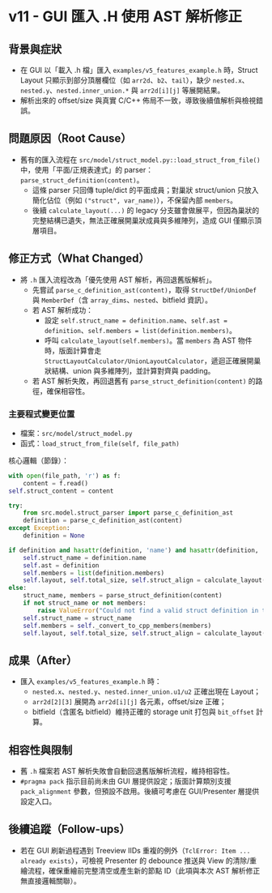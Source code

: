 # v11 - GUI 匯入 .H 使用 AST 解析修正

## 背景與症狀

- 在 GUI 以「載入 .h 檔」匯入 `examples/v5_features_example.h` 時，Struct Layout 只顯示到部分頂層欄位（如 `arr2d`、`b2`、`tail`），缺少 `nested.x`、`nested.y`、`nested.inner_union.*` 與 `arr2d[i][j]` 等展開結果。
- 解析出來的 offset/size 與真實 C/C++ 佈局不一致，導致後續值解析與檢視錯誤。

## 問題原因（Root Cause）

- 舊有的匯入流程在 `src/model/struct_model.py::load_struct_from_file()` 中，使用「平面/正規表達式」的 parser：`parse_struct_definition(content)`。
  - 這條 parser 只回傳 tuple/dict 的平面成員；對巢狀 struct/union 只放入簡化佔位（例如 `("struct", var_name)`），不保留內部 `members`。
  - 後續 `calculate_layout(...)` 的 legacy 分支雖會做展平，但因為巢狀的完整結構已遺失，無法正確展開巢狀成員與多維陣列，造成 GUI 僅顯示頂層項目。

## 修正方式（What Changed）

- 將 `.h` 匯入流程改為「優先使用 AST 解析，再回退舊版解析」。
  - 先嘗試 `parse_c_definition_ast(content)`，取得 `StructDef/UnionDef` 與 `MemberDef`（含 `array_dims`、`nested`、bitfield 資訊）。
  - 若 AST 解析成功：
    - 設定 `self.struct_name = definition.name`、`self.ast = definition`、`self.members = list(definition.members)`。
    - 呼叫 `calculate_layout(self.members)`。當 `members` 為 AST 物件時，版面計算會走 `StructLayoutCalculator/UnionLayoutCalculator`，遞迴正確展開巢狀結構、union 與多維陣列，並計算對齊與 padding。
  - 若 AST 解析失敗，再回退舊有 `parse_struct_definition(content)` 的路徑，確保相容性。

### 主要程式變更位置

- 檔案：`src/model/struct_model.py`
- 函式：`load_struct_from_file(self, file_path)`

核心邏輯（節錄）：

```python
with open(file_path, 'r') as f:
    content = f.read()
self.struct_content = content

try:
    from src.model.struct_parser import parse_c_definition_ast
    definition = parse_c_definition_ast(content)
except Exception:
    definition = None

if definition and hasattr(definition, 'name') and hasattr(definition, 'members'):
    self.struct_name = definition.name
    self.ast = definition
    self.members = list(definition.members)
    self.layout, self.total_size, self.struct_align = calculate_layout(self.members)
else:
    struct_name, members = parse_struct_definition(content)
    if not struct_name or not members:
        raise ValueError("Could not find a valid struct definition in the file.")
    self.struct_name = struct_name
    self.members = self._convert_to_cpp_members(members)
    self.layout, self.total_size, self.struct_align = calculate_layout(self.members)
```

## 成果（After）

- 匯入 `examples/v5_features_example.h` 時：
  - `nested.x`、`nested.y`、`nested.inner_union.u1/u2` 正確出現在 Layout；
  - `arr2d[2][3]` 展開為 `arr2d[i][j]` 各元素，offset/size 正確；
  - bitfield（含匿名 bitfield）維持正確的 storage unit 打包與 `bit_offset` 計算。

## 相容性與限制

- 舊 `.h` 檔案若 AST 解析失敗會自動回退舊版解析流程，維持相容性。
- `#pragma pack` 指示目前尚未由 GUI 層提供設定；版面計算類別支援 `pack_alignment` 參數，但預設不啟用。後續可考慮在 GUI/Presenter 層提供設定入口。

## 後續追蹤（Follow-ups）

- 若在 GUI 刷新過程遇到 Treeview IIDs 重複的例外（`TclError: Item ... already exists`），可檢視 Presenter 的 debounce 推送與 View 的清除/重繪流程，確保重繪前完整清空或產生新的節點 ID（此項與本次 AST 解析修正無直接邏輯關聯）。


